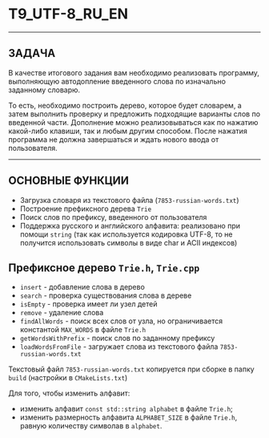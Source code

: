 # T9_UTF-8_RU_EN

---

## ЗАДАЧА

В качестве итогового задания вам необходимо реализовать программу, выполняющую автодопление введенного слова по изначально заданному словарю.

То есть, необходимо построить дерево, которое будет словарем, а затем выполнить проверку и предложить подходящие варианты слов по введенной части. Дополнение можно реализовываться как по нажатию какой-либо клавиши, так и любым другим способом. После нажатия программа не должна завершаться и ждать нового ввода от пользователя.

---

## ОСНОВНЫЕ ФУНКЦИИ
- Загрузка словаря из текстового файла (`7853-russian-words.txt`)
- Построение префиксного дерева `Trie`
- Поиск слов по префиксу, введенного от пользователя
- Поддержка русского и английского алфавита: реализовано при помощи `string` (так как используется кодировка UTF-8, то не получится использовать символы в виде char и ACII индексов)

## Префиксное дерево `Trie.h`, `Trie.cpp`
- `insert` - добавление слова в дерево
- `search` - проверка существования слова в дереве
- `isEmpty` - проверка имеет ли узел детей
- `remove` - удаление слова
- `findAllWords` - поиск всех слов от узла, но ограничивается константой `MAX_WORDS` в файле `Trie.h`
- `getWordsWithPrefix` - поиск слов по заданному префиксу
- `loadWordsFromFile` - загружает слова из текстового файла `7853-russian-words.txt`

Текстовый файл `7853-russian-words.txt` копируется при сборке в папку `build` (настройки в `CMakeLists.txt`) 

Для того, чтобы изменить алфавит:
- изменить алфавит `const std::string alphabet` в файле `Trie.h`;
- изменить размерность алфавита `ALPHABET_SIZE` в файле `Trie.h`, равную количеству символав в `alphabet`.
